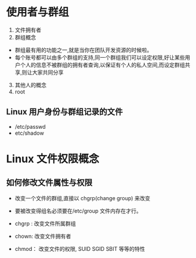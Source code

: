 # 使用者与群组

1. 文件拥有者
2. 群组概念

- 群组最有用的功能之一,就是当你在团队开发资源的时候啦。
- 每个账号都可以由多个群组的支持,同一个群组我们可以设定权限,好让某些用户个人的信息不被群组的拥有者查询,以保证有个人的私人空间,而设定群组共享,则让大家共同分享

3. 其他人的概念
4. root

## Linux 用户身份与群组记录的文件

- /etc/passwd
- etc/shadow

# Linux 文件权限概念

## 如何修改文件属性与权限

- 改变一个文件的群组,直接以 chgrp(change group) 来改变

* 要被改变得组名必须要在/etc/group 文件内存在才行。

* chgrp : 改变文件所属群组
* chown: 改变文件拥有者
* chmod： 改变文件的权限, SUID SGID SBIT 等等的特性
